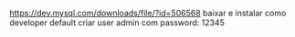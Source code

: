 https://dev.mysql.com/downloads/file/?id=506568 
baixar e instalar como developer default
criar  user admin com password: 12345


